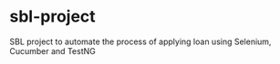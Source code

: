 # sbl-project
SBL project to automate the process of applying loan using Selenium, Cucumber and TestNG

